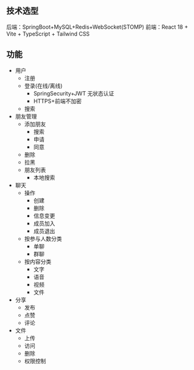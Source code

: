 ## 技术选型
后端：SpringBoot+MySQL+Redis+WebSocket(STOMP)
前端：React 18 + Vite + TypeScript + Tailwind CSS

## 功能
- 用户
  - 注册
  - 登录(在线/离线)
    - SpringSecurity+JWT 无状态认证
    - HTTPS+前端不加密
  - 搜索
- 朋友管理
  - 添加朋友
    - 搜索
    - 申请
    - 同意
  - 删除
  - 拉黑
  - 朋友列表
    - 本地搜索
- 聊天
  - 操作
    - 创建
    - 删除
    - 信息变更
    - 成员加入
    - 成员退出
  - 按参与人数分类
    - 单聊
    - 群聊
  - 按内容分类
    - 文字
    - 语音
    - 视频
    - 文件
- 分享
  - 发布
  - 点赞
  - 评论
- 文件
  - 上传
  - 访问
  - 删除
  - 权限控制